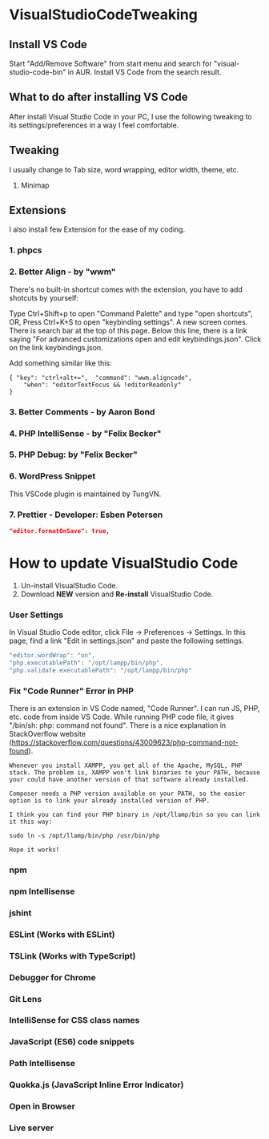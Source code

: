 # VisualStudioCodeTweaking

## Install VS Code

Start "Add/Remove Software" from start menu and search for "visual-studio-code-bin" in AUR. Install VS Code from the search result.

## What to do after installing VS Code

After install Visual Studio Code in your PC, I use the following tweaking to its settings/preferences in a way I feel comfortable.

## Tweaking

I usually change to Tab size, word wrapping, editor width, theme, etc.

1. Minimap


## Extensions

I also install few Extension for the ease of my coding.

### 1. phpcs

### 2. Better Align - by "wwm"

There's no built-in shortcut comes with the extension, you have to add shotcuts by yourself:

Type Ctrl+Shift+p to open "Command Palette" and type "open shortcuts", OR, Press Ctrl+K+S to open "keybinding settings". A new screen comes. There is search bar at the top of this page. Below this line, there is a link saying "For advanced customizations open and edit keybindings.json". Click on the link keybindings.json.

Add something similar like this:
```
{ "key": "ctrl+alt+=",  "command": "wwm.aligncode",
    "when": "editorTextFocus && !editorReadonly"
}
```

### 3. Better Comments - by Aaron Bond

### 4. PHP IntelliSense - by "Felix Becker"

### 5. PHP Debug: by "Felix Becker"

### 6. WordPress Snippet

This VSCode plugin is maintained by TungVN.

### 7. Prettier - Developer: Esben Petersen

```json
"editor.formatOnSave": true,
```

# How to update VisualStudio Code

1. Un-install VisualStudio Code.
2. Download **NEW** version and **Re-install** VisualStudio Code.

### User Settings

In Visual Studio Code editor, click File -> Preferences -> Settings. In this page, find a link "Edit in settings.json" and paste the following settings.

```js
"editor.wordWrap": "on",
"php.executablePath": "/opt/lampp/bin/php",
"php.validate.executablePath": "/opt/lampp/bin/php"
```

### Fix "Code Runner" Error in PHP

There is an extension in VS Code named, "Code Runner". I can run JS, PHP, etc. code from inside VS Code. While running PHP code file, it gives "/bin/sh: php: command not found". There is a nice explanation in StackOverflow website (https://stackoverflow.com/questions/43009623/php-command-not-found).

```
Whenever you install XAMPP, you get all of the Apache, MySQL, PHP stack. The problem is, XAMPP won't link binaries to your PATH, because your could have another version of that software already installed.

Composer needs a PHP version available on your PATH, so the easier option is to link your already installed version of PHP.

I think you can find your PHP binary in /opt/llamp/bin so you can link it this way:

sudo ln -s /opt/llamp/bin/php /usr/bin/php

Hope it works!
```

### npm
### npm Intellisense
### jshint
### ESLint (Works with ESLint)
### TSLink (Works with TypeScript)
### Debugger for Chrome
### Git Lens
### IntelliSense for CSS class names
### JavaScript (ES6) code snippets
### Path Intellisense
### Quokka.js (JavaScript Inline Error Indicator)
### Open in Browser
### Live server
